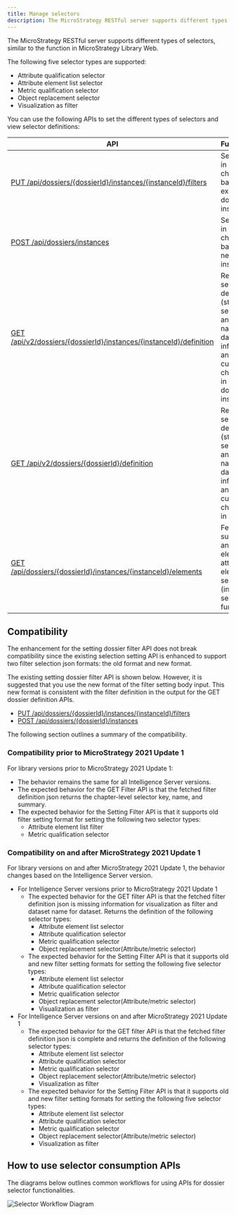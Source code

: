 ```yaml
---
title: Manage selectors
description: The MicroStrategy RESTful server supports different types of selectors, similar to the function in MicroStrategy Library Web.
---
```


The MicroStrategy RESTful server supports different types of selectors, similar to the function in MicroStrategy Library Web.

The following five selector types are supported:

- Attribute qualification selector
- Attribute element list selector
- Metric qualification selector
- Object replacement selector
- Visualization as filter

You can use the following APIs to set the different types of selectors and view selector definitions:

| API                                                                                                                                                                                                  | Functionality                                                                                                                                     |
| ---------------------------------------------------------------------------------------------------------------------------------------------------------------------------------------------------- | ------------------------------------------------------------------------------------------------------------------------------------------------- |
| [PUT /api/dossiers/{dossierId}/instances/{instanceId}/filters](https://demo.microstrategy.com/MicroStrategyLibrary/api-docs/index.html#/Dossiers%20and%20Documents/setFilters)                       | Set selectors in the current chapter based on an existing dossier instance                                                                        |
| [POST /api/dossiers/instances](https://demo.microstrategy.com/MicroStrategyLibrary/api-docs/index.html#/Dossiers%20and%20Documents/createDossierInstance_1)                                          | Set selectors in the current chapter based on a new dossier instance                                                                              |
| [GET /api/v2/dossiers/{dossierId}/instances/{instanceId}/definition](https://demo.microstrategy.com/MicroStrategyLibrary/api-docs/index.html#/Dossiers%20and%20Documents/getVisualizationList_2)     | Return selector definition (status, selected answer, key, name), dataset information, and the current chapter key in an existing dossier instance |
| [GET /api/v2/dossiers/{dossierId}/definition](https://demo.microstrategy.com/MicroStrategyLibrary/api-docs/index.html#/Dossiers%20and%20Documents/getVisualizationList_1)                            | Return selectors definition (status, selected answer, key, name), dataset information, and the current chapter key in a dossier                   |
| [GET /api/dossiers/{dossierId}/instances/{instanceId}/elements](https://demo.microstrategy.com/MicroStrategyLibrary/api-docs/index.html#/Dossiers%20and%20Documents/getDossierDatasetFilterElements) | Fetch suggested answers or elements for attribute elements selector (include search box functionality)                                            |

## Compatibility

The enhancement for the setting dossier filter API does not break compatibility since the existing selection setting API is enhanced to support two filter selection json formats: the old format and new format.

The existing setting dossier filter API is shown below. However, it is suggested that you use the new format of the filter setting body input. This new format is consistent with the filter definition in the output for the GET dossier definition APIs.

- [PUT /api/dossiers/{dossierId}/instances/{instanceId}/filters](https://demo.microstrategy.com/MicroStrategyLibrary/api-docs/index.html#/Dossiers%20and%20Documents/setFilters)
- [POST /api/dossiers/{dossierId}/instances](https://demo.microstrategy.com/MicroStrategyLibrary/api-docs/index.html#/Dossiers%20and%20Documents/createDossierInstance_2)

The following section outlines a summary of the compatibility.

### Compatibility prior to MicroStrategy 2021 Update 1

For library versions prior to MicroStrategy 2021 Update 1:

- The behavior remains the same for all Intelligence Server versions.
- The expected behavior for the GET Filter API is that the fetched filter definition json returns the chapter-level selector key, name, and summary.
- The expected behavior for the Setting Filter API is that it supports old filter setting format for setting the following two selector types:
  - Attribute element list filter
  - Metric qualification selector

### Compatibility on and after MicroStrategy 2021 Update 1

For library versions on and after MicroStrategy 2021 Update 1, the behavior changes based on the Intelligence Server version.

- For Intelligence Server versions prior to MicroStrategy 2021 Update 1
  - The expected behavior for the GET filter API is that the fetched filter definition json is missing information for visualization as filter and dataset name for dataset. Returns the definition of the following selector types:
    - Attribute element list selector
    - Attribute qualification selector
    - Metric qualification selector
    - Object replacement selector(Attribute/metric selector)
  - The expected behavior for the Setting Filter API is that it supports old and new filter setting formats for setting the following five selector types:
    - Attribute element list selector
    - Attribute qualification selector
    - Metric qualification selector
    - Object replacement selector(Attribute/metric selector)
    - Visualization as filter
- For Intelligence Server versions on and after MicroStrategy 2021 Update 1
  - The expected behavior for the GET filter API is that the fetched filter definition json is complete and returns the definition of the following selector types:
    - Attribute element list selector
    - Attribute qualification selector
    - Metric qualification selector
    - Object replacement selector(Attribute/metric selector)
    - Visualization as filter
  - The expected behavior for the Setting Filter API is that it supports old and new filter setting formats for setting the following five selector types:
    - Attribute element list selector
    - Attribute qualification selector
    - Metric qualification selector
    - Object replacement selector(Attribute/metric selector)
    - Visualization as filter

## How to use selector consumption APIs

The diagrams below outlines common workflows for using APIs for dossier selector functionalities.

![Selector Workflow Diagram](../../images/selector_workflow_diagram.png)
